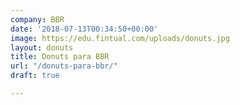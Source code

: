 ```yaml
---
company: BBR
date: '2018-07-13T00:34:50+00:00'
image: https://edu.fintual.com/uploads/donuts.jpg
layout: donuts
title: Donuts para BBR
url: "/donuts-para-bbr/"
draft: true

---
```

